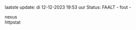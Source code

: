 laatste update: 
di 12-12-2023 19:53   uur 
Status: FAALT - fout - 
<div class="service R">nexus</div><div class="service Y">httpstat</div>